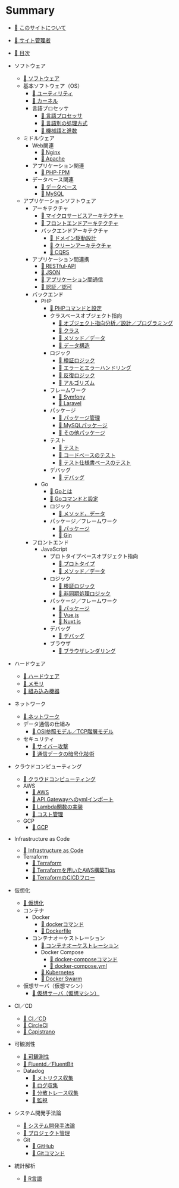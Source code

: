 # Summary
* [📖 ︎このサイトについて](README.md)

* [📖 ︎サイト管理者](public/self_introduction.md)

* [📖 ︎目次](public/summary.md)

* ソフトウェア
  * [📖 ︎ソフトウェア](public/software/software.md)
  * 基本ソフトウェア（OS）
    * [📖 ︎ユーティリティ](public/software/software_basic_utility.md)
    * [📖 ︎カーネル](public/software/software_basic_kernel.md)
    * 言語プロセッサ
      * [📖 ︎言語プロセッサ](public/software/software_basic_language_processor.md)
      * [📖 ︎言語別の処理方式](public/software/software_basic_language_processor_process_mode.md)
      * [📖 ︎機械語と進数](public/software/software_basic_language_processor_machine_language_and_radix.md)
  * ミドルウェア
    * Web関連
      * [📖 ︎Nginx](public/software/software_middleware_web_nginx.md)
      * [📖 ︎Apache](public/software/software_middleware_web_apache.md)
    * アプリケーション関連
      * [📖 ︎PHP-FPM](public/software/software_middleware_application_php_fpm.md)
    * データベース関連
      * [📖 ︎データベース](public/software/software_middleware_database.md)
      * [📖 My︎SQL](public/software/software_middleware_database_mysql.md)
  * アプリケーションソフトウェア
    * アーキテクチャ
      * [📖 ︎マイクロサービスアーキテクチャ](public/software/software_application_architecture_microservice.md)
      * [📖 ︎フロントエンドアーキテクチャ](public/software/software_application_architecture_frontend.md)
      * バックエンドアーキテクチャ
        * [📖 ︎ドメイン駆動設計](public/software/software_application_architecture_backend_domain_driven_design.md)
        * [📖 ︎クリーンアーキテクチャ](public/software/software_application_architecture_backend_domain_driven_design_clean_architecture.md)
        * [📖 ︎CQRS](public/software/software_application_architecture_backend_cqrs.md)
    * アプリケーション間連携
      * [📖 ︎RESTful-API](public/software/software_application_collaboration_api_restful.md)
      * [📖 ︎JSON](public/software/software_application_collaboration_json.md)
      * [📖 ︎アプリケーション間通信](public/software/software_application_collaboration_communication.md)
      * [📖 ︎認証／認可](public/software/software_application_collaboration_authentication_authorization.md)
    * バックエンド 
      * PHP
        * [📖 PHPコマンドと設定](public/software/software_application_backend_php_command_and_configuration.md)
        * クラスベースオブジェクト指向
          * [📖 ︎オブジェクト指向分析／設計／プログラミング](public/software/software_application_backend_php_object_orientation_analysis_design_programming.md)
          * [📖 ︎クラス](public/software/software_application_backend_php_object_orientation_class.md)
          * [📖 ︎メソッド／データ](public/software/software_application_backend_php_object_orientation_method_data.md)
          * [📖 ︎データ構造](public/software/software_application_backend_php_object_orientation_data_structure.md)
        * ロジック
          * [📖 ︎検証ロジック](public/software/software_application_backend_php_logic_validation.md)
          * [📖 ︎エラーとエラーハンドリング](public/software/software_application_backend_php_logic_error_and_error_handling.md)
          * [📖 ︎反復ロジック](public/software/software_application_backend_php_logic_iteration.md)
          * [📖 ︎アルゴリズム](public/software/software_application_backend_php_logic_algorithm.md)
        * フレームワーク
          * [📖 ︎Symfony](public/software/software_application_backend_php_framework_symfony.md)
          * [📖 ︎Laravel](public/software/software_application_backend_php_framework_laravel.md)
        * パッケージ
          * [📖 ︎パッケージ管理](public/software/software_application_backend_php_package_management.md)
          * [📖 ︎MySQLパッケージ](public/software/software_application_backend_php_package_mysql.md)
          * [📖 ︎その他パッケージ](public/software/software_application_backend_php_package_others.md)
        * テスト
          * [📖 ︎テスト](public/software/software_application_backend_php_testing.md)
          * [📖 ︎コードベースのテスト](public/software/software_application_backend_php_testing_based_on_code.md)
          * [📖 ︎テスト仕様書ベースのテスト](public/software/software_application_backend_php_testing_based_on_test_specification.md)
        * デバッグ
          * [📖 ︎デバッグ](public/software/software_application_backend_php_debug.md)
      * Go
        * [📖 Goとは](public/software/software_application_backend_go.md)
        * [📖 Goコマンドと設定](public/software/software_application_backend_go_command_and_configuration.md)
        * ロジック
          * [📖 メソッド，データ](public/software/software_application_backend_go_logic_method_data.md)
        * パッケージ／フレームワーク
          * [📖 パッケージ](public/software/software_application_backend_go_package.md)
          * [📖 Gin](public/software/software_application_backend_go_framework_gin.md)
    * フロントエンド 
      * JavaScript
        * プロトタイプベースオブジェクト指向
          * [📖 ︎プロトタイプ](public/software/software_application_frontend_js_object_orientation_prototype.md)
          * [📖 ︎メソッド／データ](public/software/software_application_frontend_js_object_orientation_method_data.md)
        * ロジック
          * [📖 ︎検証ロジック](public/software/software_application_frontend_js_logic_validation.md)
          * [📖 ︎非同期処理ロジック](public/software/software_application_frontend_js_logic_asynchronous_process.md)
        * パッケージ／フレームワーク
          * [📖 ︎パッケージ](public/software/software_application_frontend_js_package.md)
          * [📖 ︎Vue.js](public/software/software_application_frontend_js_framework_vuejs.md)
          * [📖 ︎Nuxt.js](public/software/software_application_frontend_js_framework_nuxtjs.md)
        * デバッグ
          * [📖 ︎デバッグ](public/software/software_application_frontend_js_debug.md)
        * ブラウザ
          * [📖 ︎ブラウザレンダリング](public/software/software_application_frontend_js_browser_rendering.md)

* ハードウェア
  * [📖 ︎ハードウェア](public/hardware/hardware.md)
  * [📖 ︎メモリ](public/hardware/hardware_memory.md)
  * [📖 ︎組み込み機器](public/hardware/hardware_embedded_system.md)

* ネットワーク
    * [📖 ︎ネットワーク](public/network/network.md)
    * データ通信の仕組み
      * [📖 ︎OSI参照モデル／TCP階層モデル](public/network/network_osi_tcp_model.md)
    * セキュリティ
      * [📖 ︎サイバー攻撃](public/network/network_security_cyber_attacks.md)
      * [📖 ︎通信データの暗号化技術](public/network/network_security_encryption_technology.md)

* ︎クラウドコンピューティング
  * [📖 ︎クラウドコンピューティング](public/cloud_computing/cloud_computing.md)
  * AWS
    * [📖 ︎AWS](public/cloud_computing/cloud_computing_aws.md)
    * [📖 ︎API Gatewayへのymlインポート](public/cloud_computing/cloud_computing_aws_api_gateway_import.md)
    * [📖 ︎Lambda関数の実装](public/cloud_computing/cloud_computing_aws_lambda_function.md)
    * [📖 ︎コスト管理](public/cloud_computing/cloud_computing_aws_cost_management.md)
  * GCP
    * [📖 ︎GCP](public/cloud_computing/cloud_computing_gcp.md)

* Infrastructure as Code
  * [📖 ︎Infrastructure as Code](public/infrastructure_as_code/infrastructure_as_code.md)
  * Terraform
    * [📖 ︎Terraform](public/infrastructure_as_code/infrastructure_as_code_terraform.md)
    * [📖 ︎Terraformを用いたAWS構築Tips](public/infrastructure_as_code/infrastructure_as_code_terraform_aws_tips.md)
    * [📖 ︎TerraformのCICDフロー](public/infrastructure_as_code/infrastructure_as_code_terraform_ci_cd.md)

* 仮想化
  * [📖 ︎仮想化](public/virtualization/virtualization.md)
  * コンテナ
    * Docker
      * [📖 ︎dockerコマンド](public/virtualization/virtualization_container_docker_command.md)
      * [📖 ︎Dockerfile](public/virtualization/virtualization_container_docker_dockerfile.md)
    * コンテナオーケストレーション
      * [📖 ︎コンテナオーケストレーション](public/virtualization/virtualization_container_orchestration.md)
      * Docker Compose
        * [📖 ︎docker-composeコマンド](/public/virtualization/virtualization_container_orchestration_docker_compose_command.md)
        * [📖 ︎docker-compose.yml](public/virtualization/virtualization_container_orchestration_docker_compose_command.md)
      * [📖 ︎Kubernetes](public/virtualization/virtualization_container_orchestration_kubernetes.md)
      * [📖 ︎Docker Swarm](public/virtualization/virtualization_container_orchestration_docker_swarm.md)
  * ︎仮想サーバ（仮想マシン）
    * [📖 ︎仮想サーバ（仮想マシン）](public/virtualization/virtualization_server.md)

* CI／CD
  * [📖 ︎CI／CD](public/ci_cd/ci_cd.md)
  * [📖 ︎CircleCI](public/ci_cd/ci_cd_circleci.md)
  * [📖 ︎Capistrano](public/ci_cd/ci_cd_capistrano.md)

* 可観測性
  * [📖 ︎可観測性](public/observability/observability.md)
  * [📖 ︎Fluentd／FluentBit](public/observability/observability_fluentd_and_fluentbit.md)
  * Datadog
     * [📖 ︎メトリクス収集](public/observability/observability_datadog_metrics.md)
     * [📖 ︎ログ収集](public/observability/observability_datadog_log.md)
     * [📖 ︎分散トレース収集](public/observability/observability_datadog_distributed_trace.md)
     * [📖 ︎監視](public/observability/observability_datadog_monitering.md)

* システム開発手法論
  * [📖 ︎システム開発手法論](public/system_development_methodology/system_development_methodology.md)
  * [📖 ︎プロジェクト管理](public/system_development_methodology/system_development_methodology_project_management.md)
  * Git
    * [📖 ︎GitHub](public/system_development_methodology/system_development_methodology_github.md)
    * [📖 ︎Gitコマンド](public/system_development_methodology/system_development_methodology_git_command.md)

* 統計解析
  * [📖 ︎R言語](public/statistic_analysis/statistic_analysis_r.md)
